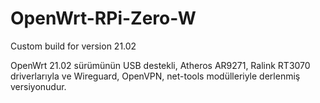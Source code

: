 # OpenWrt-RPi-Zero-W
Custom build for version 21.02

OpenWrt 21.02 sürümünün USB destekli, Atheros AR9271, Ralink RT3070 driverlarıyla ve Wireguard, OpenVPN, net-tools modülleriyle derlenmiş versiyonudur.
